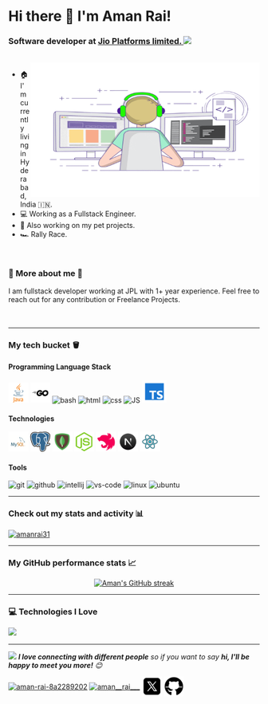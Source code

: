 # Hi there 👋 I'm Aman Rai! 

### Software developer at <a href="https://www.jio.com/platforms/about-us/"> Jio Platforms limited. </a> <img src="https://media.giphy.com/media/WUlplcMpOCEmTGBtBW/giphy.gif" width="30"> 
<br>
<a href="https://raw.githubusercontent.com/mikonoid/mikonoid/main/images/gifs/coder3.gif">
  <img src="https://raw.githubusercontent.com/mikonoid/mikonoid/main/images/gifs/coder3.gif" align="right" height="270px" width="460px"> </img >
</a>

- :house: I'm currently living in Hyderabad, India 🇮🇳.
- :computer: Working as a Fullstack Engineer.
- :dart: Also working on my pet projects.
- :racing_car: Rally Race.
<br>

### 🚀 More about me 🔽 
I am fullstack developer working at JPL with 1+ year experience. Feel free to reach out for any contribution or Freelance Projects. 
</br></br></br>

____
### My tech bucket 🪣
#### Programming Language Stack
<p>
<img src="https://raw.githubusercontent.com/github/explore/80688e429a7d4ef2fca1e82350fe8e3517d3494d/topics/java/java.png" alt="java" title="java8" width="40" height="40"/>  
<img src="https://raw.githubusercontent.com/github/explore/80688e429a7d4ef2fca1e82350fe8e3517d3494d/topics/go/go.png" alt="go" title="go" width="40" height="40"/> 
<img src="https://www.vectorlogo.zone/logos/gnu_bash/gnu_bash-icon.svg" alt="bash" title="bash" title="bash" width="40" height="40"/>
<img src = 'https://github.com/MarikIshtar007/MarikIshtar007/blob/master/images/html.svg' alt="html" title="html5" width="40" height="40"/> 
<img src = 'https://github.com/MarikIshtar007/MarikIshtar007/blob/master/images/css.svg' alt="css" title="css" width="40" height="40"/> 
<img src = 'https://github.com/MarikIshtar007/MarikIshtar007/blob/master/images/js.svg' alt="JS" title="JS" width="40" height="40"/> 
<img src="https://github.com/amanrai31/amanrai31/blob/main/images/TypeScript.svg" alt="TS" title="TS" width="50" height="45" >
</p>

#### Technologies
<p>
  <img src="https://raw.githubusercontent.com/github/explore/80688e429a7d4ef2fca1e82350fe8e3517d3494d/topics/mysql/mysql.png" alt="mysql" title="mysql" width="40" height="40"/>  
  <img src="https://raw.githubusercontent.com/github/explore/80688e429a7d4ef2fca1e82350fe8e3517d3494d/topics/postgresql/postgresql.png" alt="postgresql" title="postgresql" width="40" height="40"/>
  <img src="https://github.com/amanrai31/amanrai31/blob/main/images/mongoDB.svg" alt="MongoDB" title="MongoDB" width="40" height="40">
 <img src="https://github.com/amanrai31/amanrai31/blob/main/images/nodeJS.svg" alt="nodeJS" title="nodeJS" width="40" height="40">
<img src="https://github.com/amanrai31/amanrai31/blob/main/images/NestJS.svg" alt="NestJS" title="NestJS" width="40" height="40">
  <img src="https://github.com/amanrai31/amanrai31/blob/main/images/Next.svg" alt="NextJS" title="NextJS" width="40" height="40">
  <img src="https://github.com/amanrai31/amanrai31/blob/main/images/React.svg" alt="ReactJS" title="ReactJS" width="40" height="40">
</p>

#### Tools
<p>
  <img src="https://www.vectorlogo.zone/logos/git-scm/git-scm-icon.svg" alt="git" title="git" width="40" height="40"/>  
  <img src="https://www.vectorlogo.zone/logos/github/github-icon.svg" alt="github" title="github" width="40" height="40"/>
  <img src="https://cdn.worldvectorlogo.com/logos/intellij-idea-1.svg" alt="intellij" title="intellij" width="40" height="40"/>
  <img src="https://www.vectorlogo.zone/logos/visualstudio_code/visualstudio_code-icon.svg" alt="vs-code" title="vs-code" width="40" height="40"/>
  <img src="https://brandlogos.net/wp-content/uploads/2020/03/Linux-logo.png" alt="linux" title="linux" width="40" height="40"/> 
  <img src="https://www.vectorlogo.zone/logos/ubuntu/ubuntu-icon.svg" alt="ubuntu" title="ubuntu" width="40" height="40"/>
</p>

____

### Check out my stats and activity 📊
<a href="#amanrai31">
  <img src="https://github-readme-stats.vercel.app/api?username=amanrai31&show_icons=true" alt="amanrai31" />
</a>

____
### My GitHub performance stats 📈
<p align="center">
  <a href="https://github.com/amanrai31">
    <img src="https://github-readme-streak-stats.herokuapp.com/?user=amanrai31&theme=radical&border=7F3FBF&background=0D1117" alt="Aman's GitHub streak"/>
  </a>
</p>

____

### :computer: Technologies I Love

<img src = "https://github-readme-stats.vercel.app/api/top-langs/?username=amanrai31&layout=compact">

____

<img src="https://media.giphy.com/media/LnQjpWaON8nhr21vNW/giphy.gif" width="60"> <em><b>I love connecting with different people</b> so if you want to say <b>hi, I'll be happy to meet you more!</b> 😊</em>
<p align="left">
<a href="https://linkedin.com/in/aman-rai-8a2289202" target="blank"><img align="center" src="https://raw.githubusercontent.com/rahuldkjain/github-profile-readme-generator/master/src/images/icons/Social/linked-in-alt.svg" alt="aman-rai-8a2289202" height="40" width="40" /></a>
<a href="https://instagram.com/aman__rai___" target="blank"><img align="center" src="https://raw.githubusercontent.com/rahuldkjain/github-profile-readme-generator/master/src/images/icons/Social/instagram.svg" alt="aman__rai___" height="40" width="40" /></a>
<a href="https://twitter.com/AmanRai31" target="blank"> <img src="https://github.com/amanrai31/amanrai31/blob/main/images/X.svg" height="40" width="40" align="center"></a>
<a href="https://github.com/amanrai31/" target="blank"> <img src="https://github.com/amanrai31/amanrai31/blob/main/images/github.svg" height="40" width="40" align="center"></a>
</p>

